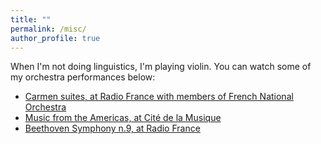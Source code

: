 ```yaml
---
title: ""
permalink: /misc/
author_profile: true
---
```


When I'm not doing linguistics, I'm playing violin. You can watch some of my orchestra performances below:

- [Carmen suites, at Radio France with members of French National Orchestra](https://youtu.be/ufBr2z4SfoY?si=hyOCyPnEtbB68Mtq)
- [Music from the Americas, at Cité de la Musique](https://philharmoniedeparis.fr/fr/live/concert/1185219-ameriques)
- [Beethoven Symphony n.9, at Radio France](https://youtu.be/_IAxPOKR3c4?si=KKFIiIG2jts4ro3V)
